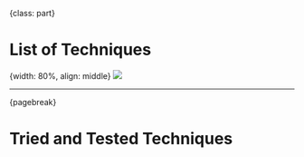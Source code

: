 {class: part}
# List of Techniques


{width: 80%, align: middle}
![](divider_techniques.png)

---

{pagebreak}

# Tried and Tested Techniques



